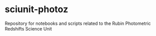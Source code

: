 # sciunit-photoz
Repository for notebooks and scripts related to the Rubin Photometric Redshifts Science Unit
